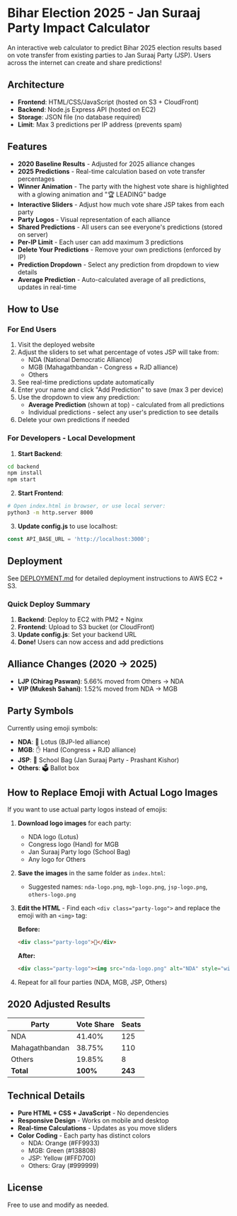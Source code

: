 # Bihar Election 2025 - Jan Suraaj Party Impact Calculator

An interactive web calculator to predict Bihar 2025 election results based on vote transfer from existing parties to Jan Suraaj Party (JSP). Users across the internet can create and share predictions!

## Architecture

- **Frontend**: HTML/CSS/JavaScript (hosted on S3 + CloudFront)
- **Backend**: Node.js Express API (hosted on EC2)
- **Storage**: JSON file (no database required)
- **Limit**: Max 3 predictions per IP address (prevents spam)

## Features

- **2020 Baseline Results** - Adjusted for 2025 alliance changes
- **2025 Predictions** - Real-time calculation based on vote transfer percentages
- **Winner Animation** - The party with the highest vote share is highlighted with a glowing animation and "🏆 LEADING" badge
- **Interactive Sliders** - Adjust how much vote share JSP takes from each party
- **Party Logos** - Visual representation of each alliance
- **Shared Predictions** - All users can see everyone's predictions (stored on server)
- **Per-IP Limit** - Each user can add maximum 3 predictions
- **Delete Your Predictions** - Remove your own predictions (enforced by IP)
- **Prediction Dropdown** - Select any prediction from dropdown to view details
- **Average Prediction** - Auto-calculated average of all predictions, updates in real-time

## How to Use

### For End Users

1. Visit the deployed website
2. Adjust the sliders to set what percentage of votes JSP will take from:
   - NDA (National Democratic Alliance)
   - MGB (Mahagathbandan - Congress + RJD alliance)
   - Others
3. See real-time predictions update automatically
4. Enter your name and click "Add Prediction" to save (max 3 per device)
5. Use the dropdown to view any prediction:
   - **Average Prediction** (shown at top) - calculated from all predictions
   - Individual predictions - select any user's prediction to see details
6. Delete your own predictions if needed

### For Developers - Local Development

1. **Start Backend**:
```bash
cd backend
npm install
npm start
```

2. **Start Frontend**:
```bash
# Open index.html in browser, or use local server:
python3 -m http.server 8000
```

3. **Update config.js** to use localhost:
```javascript
const API_BASE_URL = 'http://localhost:3000';
```

## Deployment

See [DEPLOYMENT.md](DEPLOYMENT.md) for detailed deployment instructions to AWS EC2 + S3.

### Quick Deploy Summary

1. **Backend**: Deploy to EC2 with PM2 + Nginx
2. **Frontend**: Upload to S3 bucket (or CloudFront)
3. **Update config.js**: Set your backend URL
4. **Done!** Users can now access and add predictions

## Alliance Changes (2020 → 2025)

- **LJP (Chirag Paswan)**: 5.66% moved from Others → NDA
- **VIP (Mukesh Sahani)**: 1.52% moved from NDA → MGB

## Party Symbols

Currently using emoji symbols:
- **NDA**: 🪷 Lotus (BJP-led alliance)
- **MGB**: ✋ Hand (Congress + RJD alliance)  
- **JSP**: 🎒 School Bag (Jan Suraaj Party - Prashant Kishor)
- **Others**: 🗳️ Ballot box

## How to Replace Emoji with Actual Logo Images

If you want to use actual party logos instead of emojis:

1. **Download logo images** for each party:
   - NDA logo (Lotus)
   - Congress logo (Hand) for MGB
   - Jan Suraaj Party logo (School Bag)
   - Any logo for Others

2. **Save the images** in the same folder as `index.html`:
   - Suggested names: `nda-logo.png`, `mgb-logo.png`, `jsp-logo.png`, `others-logo.png`

3. **Edit the HTML** - Find each `<div class="party-logo">` and replace the emoji with an `<img>` tag:

   **Before:**
   ```html
   <div class="party-logo">🪷</div>
   ```

   **After:**
   ```html
   <div class="party-logo"><img src="nda-logo.png" alt="NDA" style="width:100%;height:100%;object-fit:contain;"></div>
   ```

4. Repeat for all four parties (NDA, MGB, JSP, Others)

## 2020 Adjusted Results

| Party | Vote Share | Seats |
|-------|-----------|-------|
| NDA | 41.40% | 125 |
| Mahagathbandan | 38.75% | 110 |
| Others | 19.85% | 8 |
| **Total** | **100%** | **243** |

## Technical Details

- **Pure HTML + CSS + JavaScript** - No dependencies
- **Responsive Design** - Works on mobile and desktop
- **Real-time Calculations** - Updates as you move sliders
- **Color Coding** - Each party has distinct colors
  - NDA: Orange (#FF9933)
  - MGB: Green (#138808)
  - JSP: Yellow (#FFD700)
  - Others: Gray (#999999)

## License

Free to use and modify as needed.

